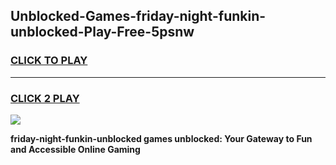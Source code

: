 
## Unblocked-Games-friday-night-funkin-unblocked-Play-Free-5psnw
<h3>
<a href="https://premium76.site?title=friday-night-funkin-unblocked&ref=15A">CLICK TO PLAY</a></h3>
<hr>

<h3>
<a href="https://premium76.site?title=friday-night-funkin-unblocked&ref=15A">CLICK 2 PLAY</a>
  
</h3>

<a href="https://premium76.site?title=friday-night-funkin-unblocked&ref=15A"><img src="https://clearcache.store/games.png"></a>


**friday-night-funkin-unblocked games unblocked: Your Gateway to Fun and Accessible Online Gaming**
